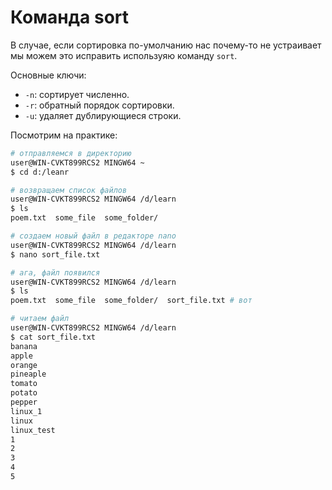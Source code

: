# Команда sort

В случае, если сортировка по-умолчанию нас почему-то не устраивает мы можем это исправить используяю команду `sort`.

Основные ключи:  
- `-n`: сортирует численно.  
- `-r`: обратный порядок сортировки.  
- `-u`: удаляет дублирующиеся строки.  

Посмотрим на практике:
```sh
# отправляемся в директорию
user@WIN-CVKT899RCS2 MINGW64 ~
$ cd d:/leanr

# возвращаем список файлов
user@WIN-CVKT899RCS2 MINGW64 /d/learn
$ ls
poem.txt  some_file  some_folder/

# создаем новый файл в редакторе nano
user@WIN-CVKT899RCS2 MINGW64 /d/learn
$ nano sort_file.txt

# ага, файл появился
user@WIN-CVKT899RCS2 MINGW64 /d/learn
$ ls
poem.txt  some_file  some_folder/  sort_file.txt # вот

# читаем файл
user@WIN-CVKT899RCS2 MINGW64 /d/learn
$ cat sort_file.txt
banana
apple
orange
pineaple
tomato
potato
pepper
linux_1
linux
linux_test
1
2
3
4
5

```